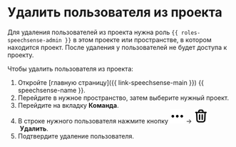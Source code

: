# Удалить пользователя из проекта

Для удаления пользователей из проекта нужна роль `{{ roles-speechsense-admin }}` в этом проекте или пространстве, в котором находится проект. После удаления у пользователей не будет доступа к проекту.

Чтобы удалить пользователя из проекта:

1. Откройте [главную страницу]({{ link-speechsense-main }}) {{ speechsense-name }}.
1. Перейдите в нужное пространство, затем выберите нужный проект.
1. Перейдите на вкладку **Команда**.
1. В строке нужного пользователя нажмите кнопку ![image](../../../_assets/console-icons/ellipsis.svg) → ![image](../../../_assets/console-icons/trash-bin.svg) **Удалить**.
1. Подтвердите удаление пользователя.
